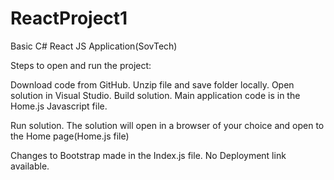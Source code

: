 # ReactProject1
Basic C# React JS Application(SovTech)

Steps to open and run the project:

Download code from GitHub.
Unzip file and save folder locally.
Open solution in Visual Studio.
Build solution.
Main application code is in the Home.js Javascript file.

Run solution.
The solution will open in a browser of your choice and open to the Home page(Home.js file)

Changes to Bootstrap made in the Index.js file.
No Deployment link available.
